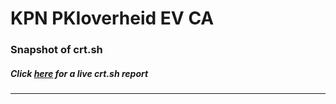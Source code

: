 # KPN PKIoverheid EV CA
### Snapshot of crt.sh
##### Click [here](https://crt.sh/?q=C7478EDF73101BA12EECDDF348C7747FFF789EFB401CC8DCADFAE09429543E54) for a live crt.sh report

---
